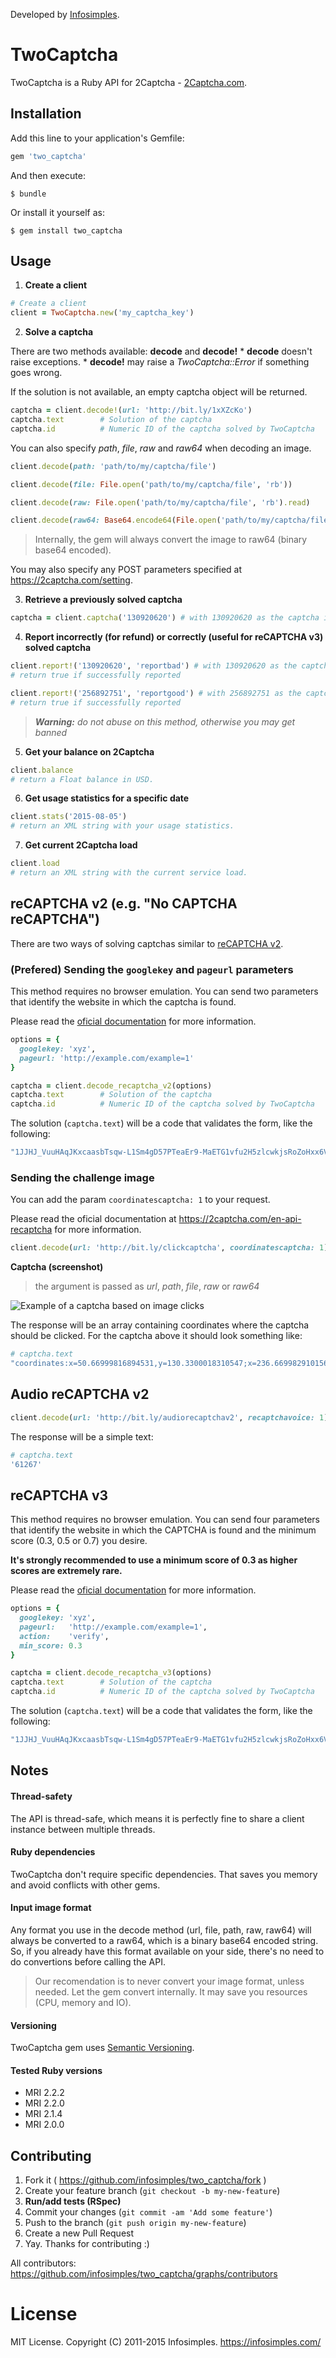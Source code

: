Developed by [Infosimples](https://infosimples.com).

# TwoCaptcha

TwoCaptcha is a Ruby API for 2Captcha - [2Captcha.com](http://2captcha.com/?from=1025109).

## Installation

Add this line to your application's Gemfile:

```ruby
gem 'two_captcha'
```

And then execute:

    $ bundle

Or install it yourself as:

    $ gem install two_captcha

## Usage

1. **Create a client**

  ```ruby
  # Create a client
  client = TwoCaptcha.new('my_captcha_key')
  ```

2. **Solve a captcha**

  There are two methods available: **decode** and **decode!**
    * **decode** doesn't raise exceptions.
    * **decode!** may raise a *TwoCaptcha::Error* if something goes wrong.

  If the solution is not available, an empty captcha object will be returned.

  ```ruby
  captcha = client.decode!(url: 'http://bit.ly/1xXZcKo')
  captcha.text        # Solution of the captcha
  captcha.id          # Numeric ID of the captcha solved by TwoCaptcha
  ```

  You can also specify *path*, *file*, *raw* and *raw64* when decoding an image.

  ```ruby
  client.decode(path: 'path/to/my/captcha/file')

  client.decode(file: File.open('path/to/my/captcha/file', 'rb'))

  client.decode(raw: File.open('path/to/my/captcha/file', 'rb').read)

  client.decode(raw64: Base64.encode64(File.open('path/to/my/captcha/file', 'rb').read))
  ```

  > Internally, the gem will always convert the image to raw64 (binary base64 encoded).

  You may also specify any POST parameters specified at
  https://2captcha.com/setting.

3. **Retrieve a previously solved captcha**

  ```ruby
  captcha = client.captcha('130920620') # with 130920620 as the captcha id
  ```

4. **Report incorrectly (for refund) or correctly (useful for reCAPTCHA v3) solved captcha**

  ```ruby
  client.report!('130920620', 'reportbad') # with 130920620 as the captcha id
  # return true if successfully reported

  client.report!('256892751', 'reportgood') # with 256892751 as the captcha id
  # return true if successfully reported
  ```

  > ***Warning:*** *do not abuse on this method, otherwise you may get banned*

5. **Get your balance on 2Captcha**

  ```ruby
  client.balance
  # return a Float balance in USD.
  ```

6. **Get usage statistics for a specific date**

  ```ruby
  client.stats('2015-08-05')
  # return an XML string with your usage statistics.
  ```

7. **Get current 2Captcha load**

  ```ruby
  client.load
  # return an XML string with the current service load.
  ```

## reCAPTCHA v2 (e.g. "No CAPTCHA reCAPTCHA")

There are two ways of solving captchas similar to
[reCAPTCHA v2](https://support.google.com/recaptcha/?hl=en#6262736).

### (Prefered) Sending the `googlekey` and `pageurl` parameters

This method requires no browser emulation. You can send two parameters that
identify the website in which the captcha is found.

Please read the [oficial documentation](https://2captcha.com/newapi-recaptcha-en)
for more information.

  ```ruby
  options = {
    googlekey: 'xyz',
    pageurl: 'http://example.com/example=1'
  }

  captcha = client.decode_recaptcha_v2(options)
  captcha.text        # Solution of the captcha
  captcha.id          # Numeric ID of the captcha solved by TwoCaptcha
  ```

  The solution (`captcha.text`) will be a code that validates the form, like the
  following:

  ```ruby
  "1JJHJ_VuuHAqJKxcaasbTsqw-L1Sm4gD57PTeaEr9-MaETG1vfu2H5zlcwkjsRoZoHxx6V9yUDw8Ig-hYD8kakmSnnjNQd50w_Y_tI3aDLp-s_7ZmhH6pcaoWWsid5hdtMXyvrP9DscDuCLBf7etLle8caPWSaYCpAq9DOTtj5NpSg6-OeCJdGdkjsakFUMeGeqmje87wSajcjmdjl_w4XZBY2zy8fUH6XoAGZ6AeCTulIljBQDObQynKDd-rutPvKNxZasDk-LbhTfw508g1lu9io6jnvm3kbAdnkfZ0x0PkGiUMHU7hnuoW6bXo2Yn_Zt5tDWL7N7wFtY6B0k7cTy73f8er508zReOuoyz2NqL8smDCmcJu05ajkPGt20qzpURMwHaw"
  ```

### Sending the challenge image

You can add the param `coordinatescaptcha: 1` to your request.

Please read the oficial documentation at https://2captcha.com/en-api-recaptcha for
more information.

  ```ruby
  client.decode(url: 'http://bit.ly/clickcaptcha', coordinatescaptcha: 1)
  ```

**Captcha (screenshot)**

> the argument is passed as *url*, *path*, *file*, *raw* or *raw64*

![Example of a captcha based on image clicks](captchas/2.jpg)

The response will be an array containing coordinates where the captcha should be
clicked. For the captcha above it should look something like:

  ```ruby
  # captcha.text
  "coordinates:x=50.66999816894531,y=130.3300018310547;x=236.66998291015625,y=328.3299865722656"
  ```

## Audio reCAPTCHA v2

  ```ruby
  client.decode(url: 'http://bit.ly/audiorecaptchav2', recaptchavoice: 1)
  ```

The response will be a simple text:

```ruby
# captcha.text
'61267'
```

## reCAPTCHA v3

This method requires no browser emulation. You can send four parameters that
identify the website in which the CAPTCHA is found and the minimum score
(0.3, 0.5 or 0.7) you desire.

**It's strongly recommended to use a minimum score of 0.3 as higher scores are extremely rare.**

Please read the [oficial documentation](https://2captcha.com/2captcha-api#solving_recaptchav3)
for more information.

  ```ruby
  options = {
    googlekey: 'xyz',
    pageurl:   'http://example.com/example=1',
    action:    'verify',
    min_score: 0.3
  }

  captcha = client.decode_recaptcha_v3(options)
  captcha.text        # Solution of the captcha
  captcha.id          # Numeric ID of the captcha solved by TwoCaptcha
  ```

The solution (`captcha.text`) will be a code that validates the form, like the
following:

  ```ruby
  "1JJHJ_VuuHAqJKxcaasbTsqw-L1Sm4gD57PTeaEr9-MaETG1vfu2H5zlcwkjsRoZoHxx6V9yUDw8Ig-hYD8kakmSnnjNQd50w_Y_tI3aDLp-s_7ZmhH6pcaoWWsid5hdtMXyvrP9DscDuCLBf7etLle8caPWSaYCpAq9DOTtj5NpSg6-OeCJdGdkjsakFUMeGeqmje87wSajcjmdjl_w4XZBY2zy8fUH6XoAGZ6AeCTulIljBQDObQynKDd-rutPvKNxZasDk-LbhTfw508g1lu9io6jnvm3kbAdnkfZ0x0PkGiUMHU7hnuoW6bXo2Yn_Zt5tDWL7N7wFtY6B0k7cTy73f8er508zReOuoyz2NqL8smDCmcJu05ajkPGt20qzpURMwHaw"
  ```

## Notes

#### Thread-safety

The API is thread-safe, which means it is perfectly fine to share a client
instance between multiple threads.

#### Ruby dependencies

TwoCaptcha don't require specific dependencies. That saves you memory and
avoid conflicts with other gems.

#### Input image format

Any format you use in the decode method (url, file, path, raw, raw64) will
always be converted to a raw64, which is a binary base64 encoded string. So, if
you already have this format available on your side, there's no need to do
convertions before calling the API.

> Our recomendation is to never convert your image format, unless needed. Let
> the gem convert internally. It may save you resources (CPU, memory and IO).

#### Versioning

TwoCaptcha gem uses [Semantic Versioning](http://semver.org/).

#### Tested Ruby versions

* MRI 2.2.2
* MRI 2.2.0
* MRI 2.1.4
* MRI 2.0.0

## Contributing

1. Fork it ( https://github.com/infosimples/two_captcha/fork )
2. Create your feature branch (`git checkout -b my-new-feature`)
3. **Run/add tests (RSpec)**
4. Commit your changes (`git commit -am 'Add some feature'`)
5. Push to the branch (`git push origin my-new-feature`)
6. Create a new Pull Request
7. Yay. Thanks for contributing :)

All contributors:
https://github.com/infosimples/two_captcha/graphs/contributors


# License

MIT License. Copyright (C) 2011-2015 Infosimples. https://infosimples.com/
